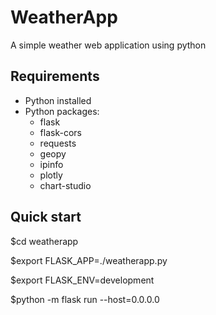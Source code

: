 # WeatherApp
A simple weather web application using python

## Requirements
 - Python installed
 - Python packages:
	- flask
	- flask-cors
	- requests
	- geopy
	- ipinfo
	- plotly
	- chart-studio

## Quick start
$cd weatherapp

$export FLASK_APP=./weatherapp.py

$export FLASK_ENV=development

$python -m flask run --host=0.0.0.0